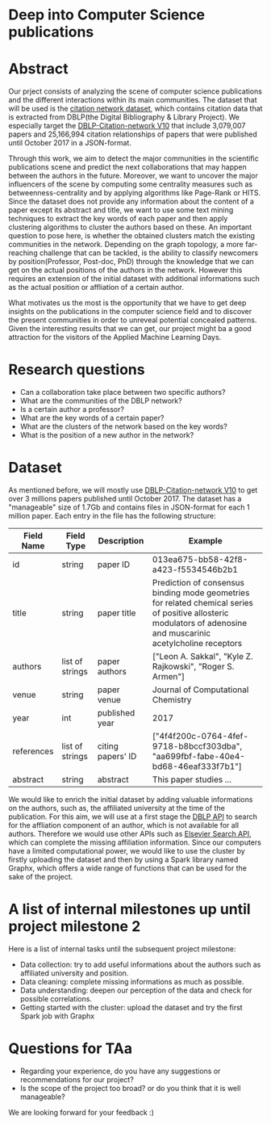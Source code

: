 # Deep into Computer Science publications

# Abstract  

Our prject consists of analyzing the scene of computer science publications and the different interactions within its main communities. The dataset that will be used is the [citation network dataset](https://aminer.org/citation), which contains citation data that is extracted from DBLP(the Digital Bibliography & Library Project). We especially target the [DBLP-Citation-network V10](https://aminer.org/citation) that include 3,079,007 papers and 25,166,994 citation relationships of papers that were published until October 2017 in a JSON-format.  
    
Through this work, we aim to detect the major communities in the scientific publications scene and predict the next collaborations that may happen between the authors in the future. Moreover, we want to uncover the major influencers of the scene by computing some centrality measures such as betweenness-centrality and by applying algorithms like Page-Rank or HITS. Since the dataset does not provide any information about the content of a paper except its abstract and title, we want to use some text mining techniques to extract the key words of each paper and then apply clustering algorithms to cluster the authors based on these. An important question to pose here, is whether the obtained clusters match the existing communities in the network. Depending on the graph topology, a more far-reaching challenge that can be tackled, is the ability to classify newcomers by position(Professor, Post-doc, PhD) through the knowledge that we can get on the actual positions of the authors in the network. However this requires an extension of the initial dataset with additional informations such as the actual position or affliation of a certain author.  
    
What motivates us the most is the opportunity that we have to get deep insights on the publications in the computer science field and to  discover the present communities in order to unreveal potential concealed patterns. Given the interesting results that we can get, our project might ba a good attraction for the visitors of the Applied Machine Learning Days.


# Research questions  

* Can a collaboration take place between two specific authors?  
* What are the communities of the DBLP network?  
* Is a certain author a professor?
* What are the key words of a certain paper?
* What are the clusters of the network based on the key words?  
* What is the position of a new author in the network?  

# Dataset  

As mentioned before, we will mostly use [DBLP-Citation-network V10](https://aminer.org/citation) to get over 3 millions papers published until October 2017. 
The dataset has a "manageable" size of 1.7Gb and contains files in JSON-format for each 1 million paper. Each entry in the file has the following structure:  

| Field Name | Field Type      | Description       | Example                                                                                                                                                           |
|------------|-----------------|-------------------|-------------------------------------------------------------------------------------------------------------------------------------------------------------------|
| id         | string          | paper ID             | 013ea675-bb58-42f8-a423-f5534546b2b1                                                                                                                            |
| title      | string          | paper title       | Prediction of consensus binding mode geometries for related chemical series of positive allosteric modulators of adenosine and muscarinic acetylcholine receptors |
| authors    | list of strings | paper authors     | ["Leon A. Sakkal", "Kyle Z. Rajkowski", "Roger S. Armen"]                                                                                                         |
| venue      | string          | paper venue       | Journal of Computational Chemistry                                                                                                                                |
| year       | int             | published year    | 2017                                                                                                                                                              |
| references | list of strings | citing papers' ID | ["4f4f200c-0764-4fef-9718-b8bccf303dba", "aa699fbf-fabe-40e4-bd68-46eaf333f7b1"]                                                                                  |
| abstract   | string          | abstract          | This paper studies ...                                                                                                                                            |  

We would like to enrich the initial dataset by adding valuable informations on the authors, such as, the affiliated university at the time of the publication. For this aim, we will use at a first stage the [DBLP API](http://dblp.uni-trier.de/faq/How+to+use+the+dblp+search+API.html) to search for the affliation component of an author, which is not available for all authors. Therefore we would use other APIs such as [Elsevier Search API](https://dev.elsevier.com/api_docs.html), which can complete the missing affiliation information. Since our computers have a limited computational power, we would like to use the cluster by firstly uploading the dataset and then by using a Spark library named Graphx, which offers a wide range of functions that can be used for the sake of the project.

# A list of internal milestones up until project milestone 2  

Here is a list of internal tasks until the subsequent project milestone:  
*  Data collection: try to add useful informations about the authors such as affiliated university and position.
*  Data cleaning: complete missing informations as much as possible.
*  Data understanding: deepen our perception of the data and check for possible correlations.
*  Getting started with the cluster: upload the dataset and try the first Spark job with Graphx

# Questions for TAa  

* Regarding your experience, do you have any suggestions or recommendations for our project?  
* Is the scope of the project too broad? or do you think that it is well manageable?

We are looking forward for your feedback :)

